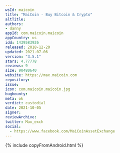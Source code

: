 ```yaml
---
wsId: maicoin
title: "MaiCoin - Buy Bitcoin & Crypto"
altTitle: 
authors:
- danny
appId: com.maicoin.maicoin
appCountry: us
idd: 1439583926
released: 2018-12-20
updated: 2021-07-06
version: "3.5.1"
stars: 4.77778
reviews: 9
size: 90480640
website: https://max.maicoin.com
repository: 
issue: 
icon: com.maicoin.maicoin.jpg
bugbounty: 
meta: ok
verdict: custodial
date: 2021-10-05
signer: 
reviewArchive:
twitter: Max_exch
social:
  - https://www.facebook.com/MaiCoinAssetExchange
---
```


{% include copyFromAndroid.html %}
